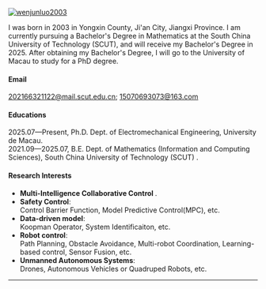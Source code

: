 

[![wenjunluo2003](https://img.shields.io/badge/wenjunluo2003-github-blue?logo=github)]([https://github.com/senli1073](https://wenjunluo2003.github.io/))

I was born in 2003 in Yongxin County, Ji'an City, Jiangxi Province. I am currently pursuing a Bachelor's Degree in Mathematics at the South China University of Technology (SCUT), and will receive my Bachelor's Degree in 2025. After obtaining my Bachelor's Degree, I will go to the University of Macau to study for a PhD degree.
#### Email
202166321122@mail.scut.edu.cn; 15070693073@163.com

#### Educations
2025.07—Present, Ph.D. Dept. of  Electromechanical Engineering, University de Macau.\
2021.09—2025.07, B.E. Dept. of Mathematics (Information and Computing Sciences), South China University of Technology (SCUT) .

#### Research Interests
- <b> Multi-Intelligence Collaborative Control </b>.<br>
- <b> Safety Control</b>:<br>
  Control Barrier Function, Model Predictive Control(MPC), etc.
- <b> Data-driven model</b>:<br>
  Koopman Operator, System Identificaiton, etc.
- <b> Robot control</b>:<br>
  Path Planning, Obstacle Avoidance, Multi-robot Coordination, Learning-based control, Sensor Fusion, etc.
- <b> Unmanned Autonomous Systems</b>:<br>
  Drones, Autonomous Vehicles or Quadruped Robots, etc.
---

